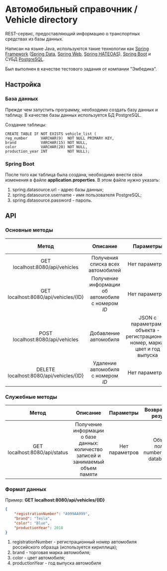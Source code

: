 # Автомобильный справочник / Vehicle directory

REST-сервис, предоставляющий информацию о транспортных средствах из базы данных.

Написан на языке Java, используются такие технологии как [Spring Framework](https://spring.io) 
([Spring Data](https://spring.io/projects/spring-data), [Spring Web](https://spring.io/projects/spring-framework), 
[Spring HATEOAS](https://spring.io/projects/spring-hateoas)), [Spring Boot](https://spring.io/projects/spring-boot) 
и СУБД [PostgreSQL](https://www.postgresql.org).

Был выполнен в качестве тестового задания от компании "Эмбедика".

## Настройка

### База данных

Прежде чем запустить программу, необходимо создать базу данных и таблицу. 
В качестве базы данных используется БД PostgreSQL.

Создание таблицы:

```postgresql
CREATE TABLE IF NOT EXISTS vehicle_list (
reg_number      VARCHAR(9)  NOT NULL PRIMARY KEY,
brand           VARCHAR(15) NOT NULL,
color           VARCHAR(20) NOT NULL,
production_year INT         NOT NULL);
```

### Spring Boot

После того как таблица была создана, необходимо внести свои изменения в файле **application.properties**. 
В этом файле нужно указать:

1. spring.datasource.url - адрес базы данных;
2. spring.datasource.username - имя пользователя PostgreSQL;
3. spring.datasource.password - пароль.

## API

### Основные методы

|                    Метод                    |                      Описание                      |                                   Параметры                                   | Возвращаемый результат  |
|:-------------------------------------------:|:--------------------------------------------------:|:-----------------------------------------------------------------------------:|:-----------------------:|
|     GET<br/>localhost:8080/api/vehicles     |         Получения списка всех автомобилей          |                                Нет параметров                                 |  Список всех объектов   |
|  GET<br/>localhost:8080/api/vehicles/{ID}   | Получение информации об автомобиле с номером _ID_  |                                Нет параметров                                 |  Объект с номером _ID_  |
|    POST<br/>localhost:8080/api/vehicles     |               Добавление автомобиля                | JSON с параметрами объекта - регистрационный номер, марка, цвет и год выпуска |   Результат операции    |
| DELETE<br/>localhost:8080/api/vehicles/{ID} |         Удаление автомобиля с номером _ID_         |                                Нет параметров                                 |   Результат операции    |

### Служебные методы

|               Метод                |                                     Описание                                     |   Параметры    |             Возвращаемый результат              |
|:----------------------------------:|:--------------------------------------------------------------------------------:|:--------------:|:-----------------------------------------------:|
| GET<br/>localhost:8080/api/status  | Получение информации о базе данных: количество записей и занимаемый объем памяти | Нет параметров | Объект с полями: numberOfEntries, databaseSize  |

### Формат данных

Пример: **GET localhost:8080/api/vehicles/{ID}**

```json
{
    "registrationNumber": "А999АА999",
    "brand": "Tesla",
    "color": "Blue",
    "productionYear": 2018
}
```

1. registrationNumber - регистрационный номер автомобиля российского образца (используется кириллица);
2. brand - торговая марка автомобиля;
3. color - цвет автомобиля;
4. productionYear - год выпуска автомобиля

